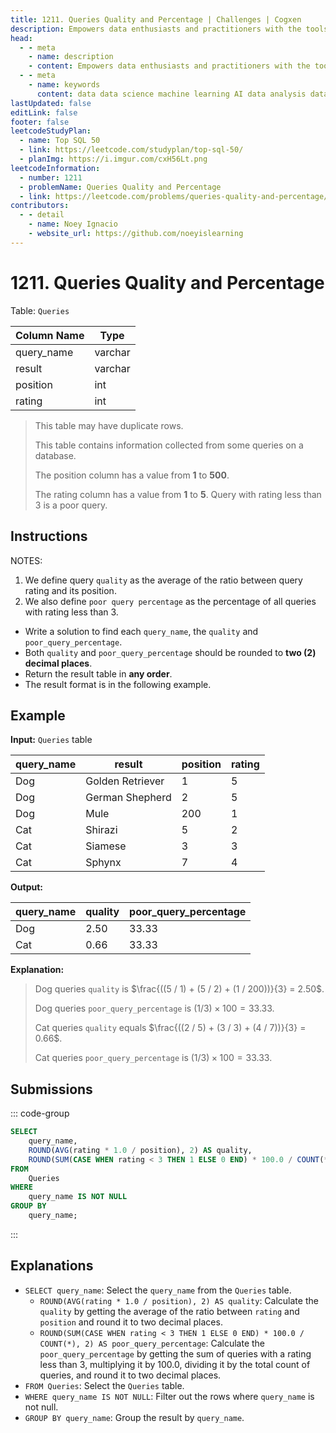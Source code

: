 ```yaml
---
title: 1211. Queries Quality and Percentage | Challenges | Cogxen
description: Empowers data enthusiasts and practitioners with the tools and knowledge to unlock the potential of data.
head:
  - - meta
    - name: description
    - content: Empowers data enthusiasts and practitioners with the tools and knowledge to unlock the potential of data.
  - - meta
    - name: keywords
      content: data data science machine learning AI data analysis data-driven data enthusiasts data practitioners
lastUpdated: false
editLink: false
footer: false
leetcodeStudyPlan:
  - name: Top SQL 50
  - link: https://leetcode.com/studyplan/top-sql-50/
  - planImg: https://i.imgur.com/cxH56Lt.png
leetcodeInformation:
  - number: 1211
  - problemName: Queries Quality and Percentage
  - link: https://leetcode.com/problems/queries-quality-and-percentage/
contributors:
  - - detail
    - name: Noey Ignacio
    - website_url: https://github.com/noeyislearning
---
```


# 1211. Queries Quality and Percentage

Table: `Queries`

<ScrollableTableContainer>

| Column Name | Type    |
| ----------- | ------- |
| query_name  | varchar |
| result      | varchar |
| position    | int     |
| rating      | int     |

</ScrollableTableContainer>

> This table may have duplicate rows.
>
> This table contains information collected from some queries on a database.
>
> The position column has a value from **1** to **500**.
>
> The rating column has a value from **1** to **5**. Query with rating less than 3 is a poor query.

## Instructions

NOTES:

1. We define query `quality` as the average of the ratio between query rating and its position.
2. We also define `poor query percentage` as the percentage of all queries with rating less than 3.

- Write a solution to find each `query_name`, the `quality` and `poor_query_percentage`.
- Both `quality` and `poor_query_percentage` should be rounded to **two (2) decimal places**.
- Return the result table in **any order**.
- The result format is in the following example.

## Example

**Input:** `Queries` table

<ScrollableTableContainer>

| query_name | result           | position | rating |
| ---------- | ---------------- | -------- | ------ |
| Dog        | Golden Retriever | 1        | 5      |
| Dog        | German Shepherd  | 2        | 5      |
| Dog        | Mule             | 200      | 1      |
| Cat        | Shirazi          | 5        | 2      |
| Cat        | Siamese          | 3        | 3      |
| Cat        | Sphynx           | 7        | 4      |

</ScrollableTableContainer>

**Output:**

<ScrollableTableContainer>

| query_name | quality | poor_query_percentage |
| ---------- | ------- | --------------------- |
| Dog        | 2.50    | 33.33                 |
| Cat        | 0.66    | 33.33                 |

</ScrollableTableContainer>

**Explanation:**

> Dog queries `quality` is $\frac{((5 / 1) + (5 / 2) + (1 / 200))}{3} = 2.50$.
>
> Dog queries `poor_query_percentage` is $(1 / 3) \times 100 = 33.33$.
>
> Cat queries `quality` equals $\frac{((2 / 5) + (3 / 3) + (4 / 7))}{3} = 0.66$.
>
> Cat queries `poor_query_percentage` is $(1 / 3) \times 100 = 33.33$.

## Submissions

::: code-group

```sql [PostgreSQL] :line-numbers
SELECT
    query_name,
    ROUND(AVG(rating * 1.0 / position), 2) AS quality,
    ROUND(SUM(CASE WHEN rating < 3 THEN 1 ELSE 0 END) * 100.0 / COUNT(*), 2) AS poor_query_percentage
FROM
    Queries
WHERE
    query_name IS NOT NULL
GROUP BY
    query_name;
```

:::

## Explanations

<CustomAccordion title="PostgreSQL" submitted_by="@noeyislearning" submit_website_url="https://github.com/noeyislearning" :collapsed=false>

- `SELECT query_name`: Select the `query_name` from the `Queries` table.
  - `ROUND(AVG(rating * 1.0 / position), 2) AS quality`: Calculate the `quality` by getting the average of the ratio between `rating` and `position` and round it to two decimal places.
  - `ROUND(SUM(CASE WHEN rating < 3 THEN 1 ELSE 0 END) * 100.0 / COUNT(*), 2) AS poor_query_percentage`: Calculate the `poor_query_percentage` by getting the sum of queries with a rating less than 3, multiplying it by 100.0, dividing it by the total count of queries, and round it to two decimal places.
- `FROM Queries`: Select the `Queries` table.
- `WHERE query_name IS NOT NULL`: Filter out the rows where `query_name` is not null.
- `GROUP BY query_name`: Group the result by `query_name`.

</CustomAccordion>
